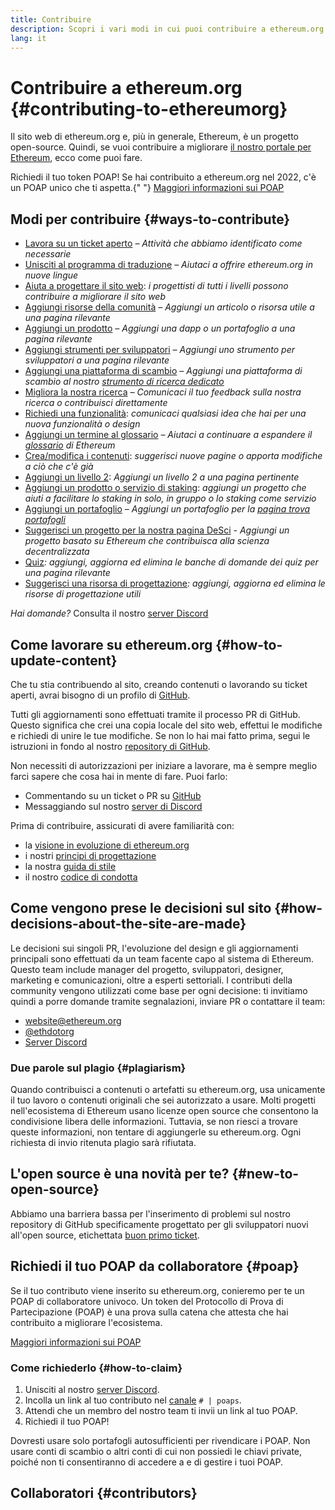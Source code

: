 ```yaml
---
title: Contribuire
description: Scopri i vari modi in cui puoi contribuire a ethereum.org
lang: it
---
```


# Contribuire a ethereum.org {#contributing-to-ethereumorg}

Il sito web di ethereum.org e, più in generale, Ethereum, è un progetto open-source. Quindi, se vuoi contribuire a migliorare [il nostro portale per Ethereum](/about/), ecco come puoi fare.

<InfoBanner shouldCenter emoji=":tada:">
  Richiedi il tuo token POAP! Se hai contribuito a ethereum.org nel 2022, c'è un POAP unico che ti aspetta.{" "}
  <a href="#poap">Maggiori informazioni sui POAP</a>
</InfoBanner>

## Modi per contribuire {#ways-to-contribute}

- [Lavora su un ticket aperto](https://github.com/ethereum/ethereum-org-website/issues) _– Attività che abbiamo identificato come necessarie_
- [Unisciti al programma di traduzione](/contributing/translation-program/) _– Aiutaci a offrire ethereum.org in nuove lingue_
- [Aiuta a progettare il sito web](/contributing/design/): _i progettisti di tutti i livelli possono contribuire a migliorare il sito web_
- [Aggiungi risorse della comunità](/contributing/content-resources/) _– Aggiungi un articolo o risorsa utile a una pagina rilevante_
- [Aggiungi un prodotto](/contributing/adding-products/) _– Aggiungi una dapp o un portafoglio a una pagina rilevante_
- [Aggiungi strumenti per sviluppatori](/contributing/adding-developer-tools/) _– Aggiungi uno strumento per sviluppatori a una pagina rilevante_
- [Aggiungi una piattaforma di scambio](/contributing/adding-exchanges/) _– Aggiungi una piattaforma di scambio al nostro [strumento di ricerca dedicato](/get-eth/#country-picker)_
- [Migliora la nostra ricerca](https://www.notion.so/efdn/Ethereum-org-User-Persona-Memo-b44dc1e89152457a87ba872b0dfa366c) _– Comunicaci il tuo feedback sulla nostra ricerca o contribuisci direttamente_
- [Richiedi una funzionalità](https://github.com/ethereum/ethereum-org-website/issues/new?assignees=&labels=Type%3A+Feature&template=feature_request.yaml&title=): _comunicaci qualsiasi idea che hai per una nuova funzionalità o design_
- [Aggiungi un termine al glossario](/contributing/adding-glossary-terms) _– Aiutaci a continuare a espandere il [glossario](/glossary/) di Ethereum_
- [Crea/modifica i contenuti](/contributing/#how-to-update-content): _suggerisci nuove pagine o apporta modifiche a ciò che c'è già_
- [Aggiungi un livello 2](/contributing/adding-layer-2s/): _Aggiungi un livello 2 a una pagina pertinente_
- [Aggiungi un prodotto o servizio di staking](/contributing/adding-staking-products/): _aggiungi un progetto che aiuti a facilitare lo staking in solo, in gruppo o lo staking come servizio_
- [Aggiungi un portafoglio](/contributing/adding-wallets/) _– Aggiungi un portafoglio per la [pagina trova portafogli](/wallets/find-wallet/)_
- [Suggerisci un progetto per la nostra pagina DeSci](/contributing/adding-desci-projects/) _- Aggiungi un progetto basato su Ethereum che contribuisca alla scienza decentralizzata_
- [Quiz](/contributing/quizzes/)_: aggiungi, aggiorna ed elimina le banche di domande dei quiz per una pagina rilevante_
- [Suggerisci una risorsa di progettazione](/contributing/design/adding-design-resources/)_: aggiungi, aggiorna ed elimina le risorse di progettazione utili_

_Hai domande?_ Consulta il nostro [server Discord](https://discord.gg/ethereum-org)

## Come lavorare su ethereum.org {#how-to-update-content}

Che tu stia contribuendo al sito, creando contenuti o lavorando su ticket aperti, avrai bisogno di un profilo di [GitHub](https://github.com).

Tutti gli aggiornamenti sono effettuati tramite il processo PR di GitHub. Questo significa che crei una copia locale del sito web, effettui le modifiche e richiedi di unire le tue modifiche. Se non lo hai mai fatto prima, segui le istruzioni in fondo al nostro [repository di GitHub](https://github.com/ethereum/ethereum-org-website).

Non necessiti di autorizzazioni per iniziare a lavorare, ma è sempre meglio farci sapere che cosa hai in mente di fare. Puoi farlo:

- Commentando su un ticket o PR su [GitHub](https://github.com/ethereum/ethereum-org-website)
- Messaggiando sul nostro [server di Discord](https://discord.gg/ethereum-org)

Prima di contribuire, assicurati di avere familiarità con:

- la [visione in evoluzione di ethereum.org](/about/)
- i nostri [principi di progettazione](/contributing/design-principles/)
- la nostra [guida di stile](/contributing/style-guide/)
- il nostro [codice di condotta](/community/code-of-conduct)

## Come vengono prese le decisioni sul sito {#how-decisions-about-the-site-are-made}

Le decisioni sui singoli PR, l'evoluzione del design e gli aggiornamenti principali sono effettuati da un team facente capo al sistema di Ethereum. Questo team include manager del progetto, sviluppatori, designer, marketing e comunicazioni, oltre a esperti settoriali. I contributi della community vengono utilizzati come base per ogni decisione: ti invitiamo quindi a porre domande tramite segnalazioni, inviare PR o contattare il team:

- [website@ethereum.org](mailto:website@ethereum.org)
- [@ethdotorg](https://twitter.com/ethdotorg)
- [Server Discord](https://discord.gg/ethereum-org)

### Due parole sul plagio {#plagiarism}

Quando contribuisci a contenuti o artefatti su ethereum.org, usa unicamente il tuo lavoro o contenuti originali che sei autorizzato a usare. Molti progetti nell'ecosistema di Ethereum usano licenze open source che consentono la condivisione libera delle informazioni. Tuttavia, se non riesci a trovare queste informazioni, non tentare di aggiungerle su ethereum.org. Ogni richiesta di invio ritenuta plagio sarà rifiutata.

## L'open source è una novità per te? {#new-to-open-source}

Abbiamo una barriera bassa per l'inserimento di problemi sul nostro repository di GitHub specificamente progettato per gli sviluppatori nuovi all'open source, etichettata [buon primo ticket](https://github.com/ethereum/ethereum-org-website/issues?q=is%3Aopen+is%3Aissue+label%3A%22good+first+issue%22).

## Richiedi il tuo POAP da collaboratore {#poap}

Se il tuo contributo viene inserito su ethereum.org, conieremo per te un POAP di collaboratore univoco. Un token del Protocollo di Prova di Partecipazione (POAP) è una prova sulla catena che attesta che hai contribuito a migliorare l'ecosistema.

[Maggiori informazioni sui POAP](https://www.poap.xyz/)

### Come richiederlo {#how-to-claim}

1. Unisciti al nostro [server Discord](https://discord.gg/ethereum-org).
2. Incolla un link al tuo contributo nel [canale](https://discord.com/channels/714888181740339261/804005643211898911) `# | poaps`.
3. Attendi che un membro del nostro team ti invii un link al tuo POAP.
4. Richiedi il tuo POAP!

Dovresti usare solo portafogli autosufficienti per rivendicare i POAP. Non usare conti di scambio o altri conti di cui non possiedi le chiavi private, poiché non ti consentiranno di accedere a e di gestire i tuoi POAP.

## Collaboratori {#contributors}

<Contributors />

